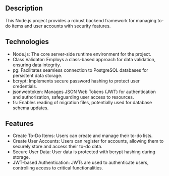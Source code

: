 ## Description

This Node.js project provides a robust backend framework for managing to-do items and user accounts with security features.

## Technologies

- Node.js: The core server-side runtime environment for the project.
- Class Validator: Employs a class-based approach for data validation, ensuring data integrity.
- pg: Facilitates seamless connection to PostgreSQL databases for persistent data storage.
- bcrypt: Implements secure password hashing to protect user credentials.
- jsonwebtoken: Manages JSON Web Tokens (JWT) for authentication and authorization, safeguarding user access to resources.
- fs: Enables reading of migration files, potentially used for database schema updates.

## Features

- Create To-Do Items: Users can create and manage their to-do lists.
- Create User Accounts: Users can register for accounts, allowing them to securely store and access their to-do data.
- Secure User Data: User data is protected with bcrypt hashing during storage.
- JWT-based Authentication: JWTs are used to authenticate users, controlling access to critical functionalities.
